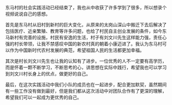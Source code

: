 东马村的社会实践活动已经结束了，我也从中收获了许多学到了很多，所以想录个视频说说自己的感想。

首先是东马村从旧村到新村的巨大变化，从原来的太岗山深山中搬迁下去后解决了包括医疗、近亲繁殖、教育等许多问题，也给了村民自主创业发展的条件，如今东马新村有完善的设施，村民有安逸的生活，村子有刘文川先生这样能力强，责任心强的村长带领，让我不禁感叹中国的新农村真的朝着小康迈进了。我认为东马村可以作为中国新时代农村发展的典范，希望祖国人民的生活都更加幸福。

其次是村长刘文川先生也让我的认知有了进步。一位优秀的人不一定要有高学历，而是怀着一颗不断学习，不断思考的心，讲思想在实际中践行，希望我也可以学习到刘文川村长身上的优点，做更好的自己。

最后，在这次实践活动中我们小队的成员也在一起进步，配合更加默契，虽然期间有一些工作没有做到最好，但是我们都从这次活动中对团队合作有了更深的理解，希望我们可以一起成为更优秀的自己。




